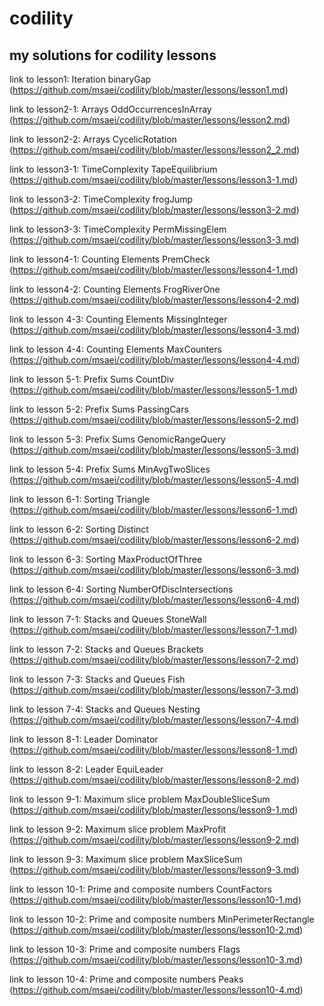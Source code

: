 # codility
## my solutions for codility lessons
link to lesson1: Iteration binaryGap (https://github.com/msaei/codility/blob/master/lessons/lesson1.md)

link to lesson2-1: Arrays OddOccurrencesInArray (https://github.com/msaei/codility/blob/master/lessons/lesson2.md)

link to lesson2-2: Arrays CycelicRotation (https://github.com/msaei/codility/blob/master/lessons/lesson2_2.md)

link to lesson3-1: TimeComplexity TapeEquilibrium (https://github.com/msaei/codility/blob/master/lessons/lesson3-1.md)

link to lesson3-2: TimeComplexity frogJump (https://github.com/msaei/codility/blob/master/lessons/lesson3-2.md)

link to lesson3-3: TimeComplexity PermMissingElem (https://github.com/msaei/codility/blob/master/lessons/lesson3-3.md)

link to lesson4-1: Counting Elements PremCheck (https://github.com/msaei/codility/blob/master/lessons/lesson4-1.md)

link to lesson4-2: Counting Elements FrogRiverOne (https://github.com/msaei/codility/blob/master/lessons/lesson4-2.md)

link to lesson 4-3: Counting Elements MissingInteger (https://github.com/msaei/codility/blob/master/lessons/lesson4-3.md)

link to lesson 4-4: Counting Elements MaxCounters (https://github.com/msaei/codility/blob/master/lessons/lesson4-4.md)

link to lesson 5-1: Prefix Sums CountDiv (https://github.com/msaei/codility/blob/master/lessons/lesson5-1.md)

link to lesson 5-2: Prefix Sums PassingCars (https://github.com/msaei/codility/blob/master/lessons/lesson5-2.md)

link to lesson 5-3: Prefix Sums GenomicRangeQuery (https://github.com/msaei/codility/blob/master/lessons/lesson5-3.md)

link to lesson 5-4: Prefix Sums MinAvgTwoSlices (https://github.com/msaei/codility/blob/master/lessons/lesson5-4.md)

link to lesson 6-1: Sorting Triangle (https://github.com/msaei/codility/blob/master/lessons/lesson6-1.md)

link to lesson 6-2: Sorting Distinct (https://github.com/msaei/codility/blob/master/lessons/lesson6-2.md)

link to lesson 6-3: Sorting MaxProductOfThree (https://github.com/msaei/codility/blob/master/lessons/lesson6-3.md)

link to lesson 6-4: Sorting NumberOfDiscIntersections (https://github.com/msaei/codility/blob/master/lessons/lesson6-4.md)

link to lesson 7-1: Stacks and Queues StoneWall (https://github.com/msaei/codility/blob/master/lessons/lesson7-1.md)

link to lesson 7-2: Stacks and Queues Brackets (https://github.com/msaei/codility/blob/master/lessons/lesson7-2.md)

link to lesson 7-3: Stacks and Queues Fish (https://github.com/msaei/codility/blob/master/lessons/lesson7-3.md)

link to lesson 7-4: Stacks and Queues Nesting (https://github.com/msaei/codility/blob/master/lessons/lesson7-4.md)

link to lesson 8-1: Leader Dominator (https://github.com/msaei/codility/blob/master/lessons/lesson8-1.md)

link to lesson 8-2: Leader EquiLeader (https://github.com/msaei/codility/blob/master/lessons/lesson8-2.md)

link to lesson 9-1: Maximum slice problem MaxDoubleSliceSum (https://github.com/msaei/codility/blob/master/lessons/lesson9-1.md)

link to lesson 9-2: Maximum slice problem MaxProfit (https://github.com/msaei/codility/blob/master/lessons/lesson9-2.md)

link to lesson 9-3: Maximum slice problem MaxSliceSum (https://github.com/msaei/codility/blob/master/lessons/lesson9-3.md)

link to lesson 10-1: Prime and composite numbers CountFactors (https://github.com/msaei/codility/blob/master/lessons/lesson10-1.md)

link to lesson 10-2: Prime and composite numbers  MinPerimeterRectangle (https://github.com/msaei/codility/blob/master/lessons/lesson10-2.md)

link to lesson 10-3: Prime and composite numbers Flags (https://github.com/msaei/codility/blob/master/lessons/lesson10-3.md)

link to lesson 10-4: Prime and composite numbers Peaks (https://github.com/msaei/codility/blob/master/lessons/lesson10-4.md)
